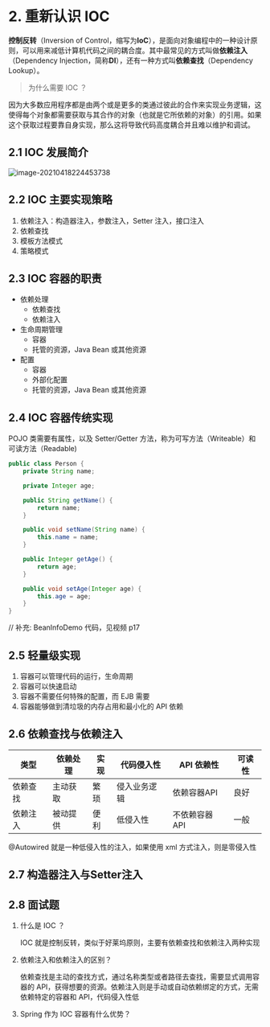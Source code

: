# 2. 重新认识 IOC

**控制反转**（Inversion of Control，缩写为**IoC**），是面向对象编程中的一种设计原则，可以用来减低计算机代码之间的耦合度。其中最常见的方式叫做**依赖注入**（Dependency Injection，简称**DI**），还有一种方式叫**依赖查找**（Dependency Lookup）。



> 为什么需要 IOC ？

因为大多数应用程序都是由两个或是更多的类通过彼此的合作来实现业务逻辑，这使得每个对象都需要获取与其合作的对象（也就是它所依赖的对象）的引用。如果这个获取过程要靠自身实现，那么这将导致代码高度耦合并且难以维护和调试。

## 2.1 IOC 发展简介

![image-20210418224453738](https://cdn.jsdelivr.net/gh/maoturing/PictureBed/picGo/image-20210418224453738.png)

 

## 2.2 IOC 主要实现策略

1. 依赖注入：构造器注入，参数注入，Setter 注入，接口注入
2. 依赖查找
3. 模板方法模式
4. 策略模式



## 2.3 IOC 容器的职责

- 依赖处理
  - 依赖查找
  - 依赖注入
- 生命周期管理
  - 容器
  - 托管的资源，Java Bean 或其他资源
- 配置
  - 容器
  - 外部化配置
  - 托管的资源，Java Bean 或其他资源



## 2.4 IOC 容器传统实现

POJO 类需要有属性，以及 Setter/Getter  方法，称为可写方法（Writeable）和可读方法（Readable)

```java
public class Person {
    private String name;

    private Integer age;

    public String getName() {
        return name;
    }

    public void setName(String name) {
        this.name = name;
    }

    public Integer getAge() {
        return age;
    }

    public void setAge(Integer age) {
        this.age = age;
    }
}
```



// 补充: BeanInfoDemo 代码，见视频 p17

## 2.5 轻量级实现

1. 容器可以管理代码的运行，生命周期
2. 容器可以快速启动
3. 容器不需要任何特殊的配置，而 EJB 需要
4.  容器能够做到清垃圾的内存占用和最小化的 API 依赖



## 2.6 依赖查找与依赖注入

| 类型     | 依赖处理 | 实现 | 代码侵入性   | API 依赖性    | 可读性 |
| -------- | -------- | ---- | ------------ | ------------- | ------ |
| 依赖查找 | 主动获取 | 繁琐 | 侵入业务逻辑 | 依赖容器API   | 良好   |
| 依赖注入 | 被动提供 | 便利 | 低侵入性     | 不依赖容器API | 一般   |



@Autowired 就是一种低侵入性的注入，如果使用 xml 方式注入，则是零侵入性



## 2.7 构造器注入与Setter注入





## 2.8 面试题

1. 什么是 IOC ？

   IOC 就是控制反转，类似于好莱坞原则，主要有依赖查找和依赖注入两种实现

2. 依赖注入和依赖注入的区别？

   依赖查找是主动的查找方式，通过名称类型或者路径去查找，需要显式调用容器的 API，获得想要的资源。依赖注入则是手动或自动依赖绑定的方式，无需依赖特定的容器和 API，代码侵入性低

3. Spring 作为 IOC 容器有什么优势？

   